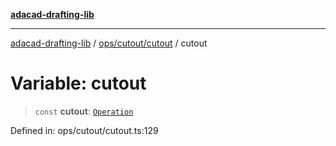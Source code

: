 [**adacad-drafting-lib**](../../../../README.md)

***

[adacad-drafting-lib](../../../../modules.md) / [ops/cutout/cutout](../README.md) / cutout

# Variable: cutout

> `const` **cutout**: [`Operation`](../../../../objects/datatypes/type-aliases/Operation.md)

Defined in: ops/cutout/cutout.ts:129
